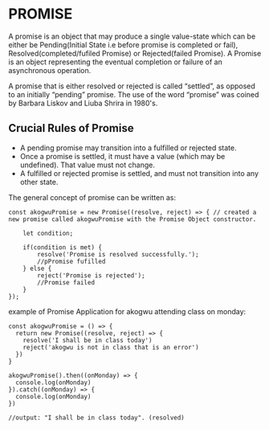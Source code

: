 # PROMISE
A promise is an object that may produce a single value-state which can be either be Pending(Initial State i.e before promise is completed or fail), Resolved(completed/fufiled Promise) or Rejected(failed Promise).
A Promise is an object representing the eventual completion or failure of an asynchronous operation.

A promise that is either resolved or rejected is called “settled”, as opposed to an initially “pending” promise.
The use of the word “promise” was coined by Barbara Liskov and Liuba Shrira in 1980's.

## Crucial Rules of Promise
* A pending promise may transition into a fulfilled or rejected state.
* Once a promise is settled, it must have a value (which may be undefined). That value must not change.
* A fulfilled or rejected promise is settled, and must not transition into any other state.



The general concept of  promise can be written as:

```
const akogwuPromise = new Promise((resolve, reject) => { // created a new promise called akogwuPromise with the Promise Object constructor.

    let condition;  
    
    if(condition is met) {    
        resolve('Promise is resolved successfully.');  
        //pPromise fufilled
    } else {    
        reject('Promise is rejected');
        //Promise failed  
    }
});

```
example of Promise Application for akogwu attending class on monday:
```
const akogwuPromise = () => {
  return new Promise((resolve, reject) => {
    resolve('I shall be in class today')
    reject('akogwu is not in class that is an error')  
  })
} 

akogwuPromise().then((onMonday) => {
  console.log(onMonday)
}).catch((onMonday) => {
  console.log(onMonday)
})

//output: "I shall be in class today". (resolved)
```